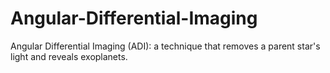 # Angular-Differential-Imaging
Angular Differential Imaging (ADI): a technique that removes a parent star's light and reveals exoplanets.
